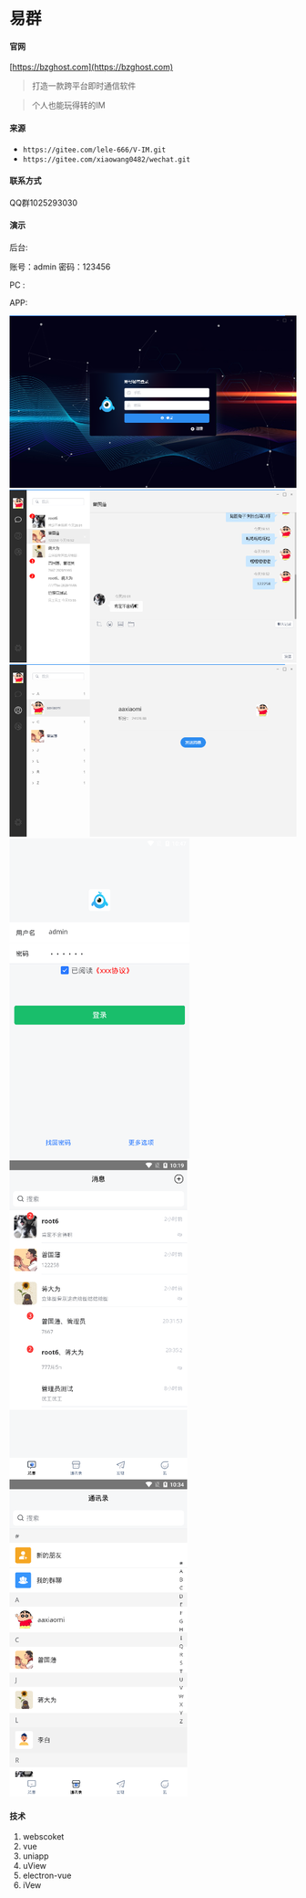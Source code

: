 # 易群

#### 官网
[https://bzghost.com](https://bzghost.com) 

>打造一款跨平台即时通信软件

>个人也能玩得转的IM

#### 来源
- `https://gitee.com/lele-666/V-IM.git` 
- `https://gitee.com/xiaowang0482/wechat.git`

#### 联系方式 
QQ群1025293030

#### 演示

后台:

账号：admin
密码：123456

PC :

APP:

![pc1](doc/img/微信截图_20201114220441.png)
![pc2](doc/img/微信截图_20201114221956.png)
![pc3](doc/img/微信截图_20201114223334.png)
![app1](doc/img/微信截图_20201114224732.png)
![app2](doc/img/微信截图_20201114221913.png)
![app3](doc/img/微信截图_20201114223500.png)
#### 技术
1. webscoket
1. vue
1. uniapp 
1. uView
1. electron-vue
1. iVew
